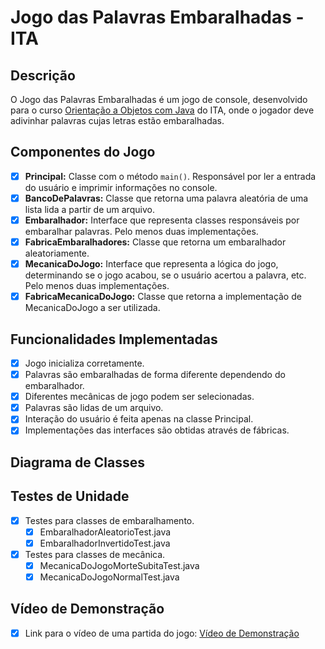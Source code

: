 # Jogo das Palavras Embaralhadas - ITA

## Descrição
O Jogo das Palavras Embaralhadas é um jogo de console, desenvolvido para o curso [Orientação a Objetos com Java](https://www.coursera.org/learn/orientacao-a-objetos-com-java) do ITA, onde o jogador deve adivinhar palavras cujas letras estão embaralhadas.

## Componentes do Jogo

- [x] **Principal:** Classe com o método `main()`. Responsável por ler a entrada do usuário e imprimir informações no console.
- [x] **BancoDePalavras:** Classe que retorna uma palavra aleatória de uma lista lida a partir de um arquivo.
- [x] **Embaralhador:** Interface que representa classes responsáveis por embaralhar palavras. Pelo menos duas implementações.
- [x] **FabricaEmbaralhadores:** Classe que retorna um embaralhador aleatoriamente.
- [x] **MecanicaDoJogo:** Interface que representa a lógica do jogo, determinando se o jogo acabou, se o usuário acertou a palavra, etc. Pelo menos duas implementações.
- [x] **FabricaMecanicaDoJogo:** Classe que retorna a implementação de MecanicaDoJogo a ser utilizada.

## Funcionalidades Implementadas

- [x] Jogo inicializa corretamente.
- [x] Palavras são embaralhadas de forma diferente dependendo do embaralhador.
- [x] Diferentes mecânicas de jogo podem ser selecionadas.
- [x] Palavras são lidas de um arquivo.
- [x] Interação do usuário é feita apenas na classe Principal.
- [x] Implementações das interfaces são obtidas através de fábricas.

## Diagrama de Classes


## Testes de Unidade

- [x] Testes para classes de embaralhamento.
    - [x] EmbaralhadorAleatorioTest.java
    - [x] EmbaralhadorInvertidoTest.java
- [x] Testes para classes de mecânica.
    - [x] MecanicaDoJogoMorteSubitaTest.java
    - [x] MecanicaDoJogoNormalTest.java

## Vídeo de Demonstração
- [x] Link para o vídeo de uma partida do jogo: [Vídeo de Demonstração](http://link-para-video)
